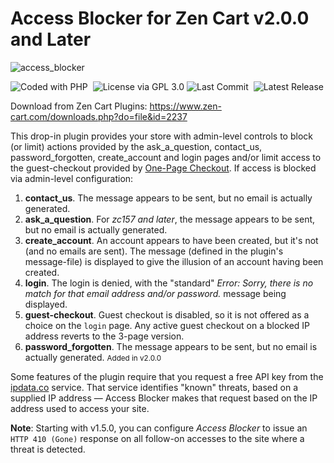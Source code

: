 # Access Blocker for Zen Cart v2.0.0 and Later

![access_blocker](https://socialify.git.ci/lat9/access_blocker/image?description=1&font=Inter&forks=1&issues=1&language=1&name=1&owner=1&pattern=Floating+Cogs&pulls=1&stargazers=1&theme=Auto)

![Coded with PHP](https://img.shields.io/badge/php-purple?style=flat&logo=php&logoColor=white&labelColor=black)  ![License via GPL 3.0](https://img.shields.io/badge/license-GPL-black?style=flat&logoColor=black&label=license&labelColor=black&color=851185) ![Last Commit](https://badgen.net/github/last-commit/lat9/access_blocker?color=851185&labelColor=white)  ![Latest Release](https://badgen.net/github/release/lat9/access_blocker/stable?color=851185&labelColor=black&labelColor=white)

Download from Zen Cart Plugins: https://www.zen-cart.com/downloads.php?do=file&id=2237

This drop-in plugin provides your store with admin-level controls to block (or limit) actions provided by the ask_a_question, contact_us, password_forgotten, create_account and login pages and/or limit access to the guest-checkout provided by [One-Page Checkout](https://vinosdefrutastropicales.com/index.php?main_page=product_info&cPath=2_7&products_id=69). If access is blocked via admin-level configuration:

1. **contact_us**. The message appears to be sent, but no email is actually generated.
1. **ask_a_question**.  For *zc157 and later*, the message appears to be sent, but no email is actually generated.
1. **create_account**. An account appears to have been created, but it's not (and no emails are sent). The message (defined in the plugin's message-file) is displayed to give the illusion of an account having been created.
1. **login**. The login is denied, with the "standard" _Error: Sorry, there is no match for that email address and/or password._ message being displayed.
1. **guest-checkout**.  Guest checkout is disabled, so it is not offered as a choice on the `login` page.  Any active guest checkout on a blocked IP address reverts to the 3-page version.
1. **password_forgotten**.  The message appears to be sent, but no email is actually generated. <small>Added in v2.0.0</small>

Some features of the plugin require that you request a free API key from the [ipdata.co](https://ipdata.co) service. That service identifies "known" threats, based on a supplied IP address — Access Blocker makes that request based on the IP address used to access your site.

**Note**: Starting with v1.5.0, you can configure *Access Blocker* to issue an `HTTP 410 (Gone)` response on all follow-on accesses to the site where a threat is detected.

